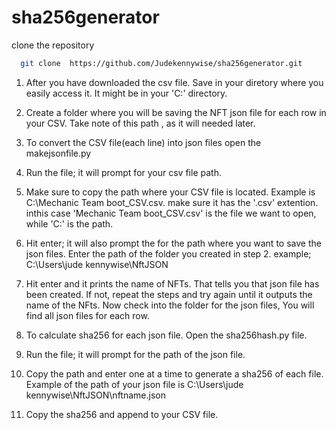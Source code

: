 # sha256generator
clone the repository
```bash
  git clone  https://github.com/Judekennywise/sha256generator.git
```


1. After you have downloaded the csv file. Save in your diretory where you easily access it. It might be in your 'C\:' directory.

2. Create a folder where you will be saving the NFT json file for each row in your CSV. Take note of this path , as it will needed later.

3. To convert the CSV file(each line) into json files
open the makejsonfile.py

4. Run the file; it will prompt for your csv file path.

5. Make sure to copy the path where your CSV file is located. Example is C:\Mechanic Team boot_CSV.csv. make sure it has the '.csv' extention. inthis case 'Mechanic Team boot_CSV.csv' is the file we want to open, while 'C:\' is the path.

6. Hit enter; it will also prompt the for the path where you want to save the json files. Enter the path of the folder you created in step 2. example; C:\Users\jude kennywise\NftJSON

7. Hit enter and it prints the name of NFTs. That tells you that json file has been created. If not, repeat the steps and try again until it outputs the name of the NFts. Now check into the folder for the json files, You will find all json files for each row.

8. To calculate sha256 for each json file. Open the sha256hash.py file.

9. Run the file; it will prompt for the path of the json file.

10. Copy the path and enter one at a time to generate a sha256 of each file. Example of the path of your json file is 
C:\Users\jude kennywise\NftJSON\nftname.json

11. Copy the sha256 and append to your CSV file.


